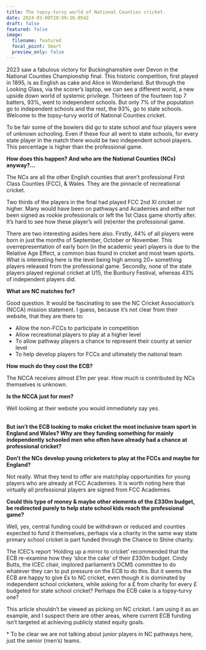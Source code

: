 ```yaml
---
title: The topsy-turvy world of National Counties cricket.
date: 2024-03-08T20:59:16.054Z
draft: false
featured: false
image:
  filename: featured
  focal_point: Smart
  preview_only: false
---
```

2023 saw a fabulous victory for Buckinghamshire over Devon in the National Counties Championship final. This historic competition, first played in 1895, is as English as cake and Alice in Wonderland. But through the Looking Glass, via the scorer’s laptop, we can see a different world, a new upside down world of systemic privilege. Thirteen of the fourteen top 7 batters, 93%, went to independent schools. But only 7% of the population go to independent schools and the rest, the 93%, go to state schools. Welcome to the topsy-turvy world of National Counties cricket.

To be fair some of the bowlers did go to state school and four players were of unknown schooling. Even if these four all went to state schools, for every state player in the match there would be two independent school players. This percentage is higher than the professional game.

**How does this happen? And who are the National Counties (NCs) anyway?...**

The NCs are all the other English counties that aren’t professional First Class Counties (FCC), & Wales. They are the pinnacle of recreational cricket.

Two thirds of the players in the final had played FCC 2nd XI cricket or higher. Many would have been on pathways and Academies and either not been signed as rookie professionals or left the 1st Class game shortly after. It’s hard to see how these player’s will (re)enter the professional game. 

There are two interesting asides here also. Firstly, 44% of all players were born in just the months of September, October or November. This overrepresentation of early born (in the academic year) players is due to the Relative Age Effect, a common bias found in cricket and most team sports. What is interesting here is the level being high among 20+ something players released from the professional game. Secondly, none of the state players played regional cricket at U15, the Bunbury Festival, whereas 43% of independent players did.

**What are NC matches for?**

Good question. It would be fascinating to see the NC Cricket Association’s (NCCA) mission statement. I guess, because it’s not clear from their website, that they are there to:

* Allow the non-FCCs to participate in competition
* Allow recreational players to play at a higher level
* To allow pathway players a chance to represent their county at senior level
* To help develop players for FCCs and ultimately the national team

**How much do they cost the ECB?**

The NCCA receives almost £1m per year. How much is contributed by NCs themselves is unknown.

**Is the NCCA just for men?**

Well looking at their website you would immediately say yes.

**\
But isn’t the ECB looking to make cricket the most inclusive team sport in England and Wales? Why are they funding something for mainly independently schooled men who often have already had a chance at professional cricket?**

**Don’t the NCs develop young cricketers to play at the FCCs and maybe for England?**

Not really. What they tend to offer are matchplay opportunities for young players who are already at FCC Academies. It is worth noting here that virtually all professional players are signed from FCC Academies.

**Could this type of money & maybe other elements of the £330m budget, be redirected purely to help state school kids reach the professional game?**

Well, yes, central funding could be withdrawn or reduced and counties expected to fund it themselves, perhaps via a charity in the same way state primary school cricket is part funded through the Chance to Shine charity.

The ICEC’s report ‘Holding up a mirror to cricket’ recommended that the ECB re-examine how they ‘slice the cake’ of their £330m budget. Cindy Butts, the ICEC chair, implored parliament’s DCMS committee to do whatever they can to put pressure on the ECB to do this. But it seems the ECB are happy to give £s to NC cricket, even though it is dominated by independent school cricketers, while asking for a £ from charity for every £ budgeted for state school cricket? Perhaps the ECB cake is a topsy-turvy one?

This article shouldn’t be viewed as picking on NC cricket. I am using it as an example, and I suspect there are other areas, where current ECB funding isn’t targeted at achieving publicly stated equity goals.  

\* To be clear we are not talking about junior players in NC pathways here, just the senior (men’s) teams.